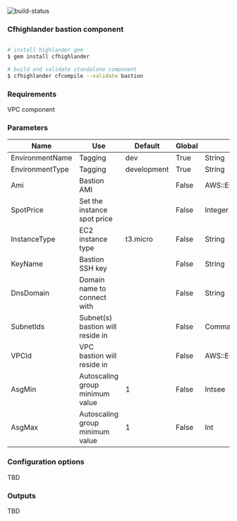 ![build-status](https://travis-ci.com/theonestack/hl-component-bastion.svg?branch=master)

### Cfhighlander bastion component

```bash

# install highlander gem
$ gem install cfhighlander 

# build and validate standalone component
$ cfhighlander cfcompile --validate bastion

```

### Requirements
VPC component

### Parameters

| Name            | Use                              | Default      | Global       | Type                | Allowed Values               | Required      
| -------------   | ---------------------------------|------------- |------------- |-------------------- |----------------------------- |----------- |
| EnvironmentName | Tagging                          | dev          | True         | String              |                              | Yes
| EnvironmentType | Tagging                          | development  | True         | String              | ['development','production'] | Yes
| Ami             | Bastion AMI                      |              | False        | AWS::EC2::Image::Id |                              | Yes
| SpotPrice       | Set the instance spot price      |              | False        | Integer             |                              | No
| InstanceType    | EC2 instance type                | t3.micro     | False        | String              |                              | Yes
| KeyName         | Bastion SSH key                  |              | False        | String              |                              | No
| DnsDomain       | Domain name to connect with      |              | False        | String              |                              | Yes
| SubnetIds       | Subnet(s) bastion will reside in |              | False        | CommaDelimitedList  |                              | Yes
| VPCId           | VPC bastion will reside in       |              | False        | AWS::EC2::VPC::Id   |                              | Yes
| AsgMin          | Autoscaling group minimum value  | 1            | False        | Intsee              |                              | Yes
| AsgMax          | Autoscaling group minimum value  | 1            | False        | Int                 |                              | Yes
    

### Configuration options

TBD

### Outputs

TBD